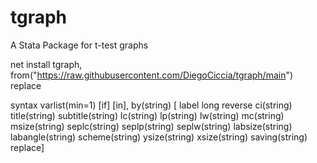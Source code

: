 # tgraph
A Stata Package for t-test graphs 

net install tgraph, from("https://raw.githubusercontent.com/DiegoCiccia/tgraph/main") replace

syntax varlist(min=1) [if] [in], by(string)  [ label long reverse ci(string) title(string) subtitle(string) lc(string) lp(string) lw(string) mc(string)        msize(string) seplc(string) seplp(string) seplw(string) labsize(string) labangle(string) scheme(string) ysize(string) xsize(string) saving(string) replace]
